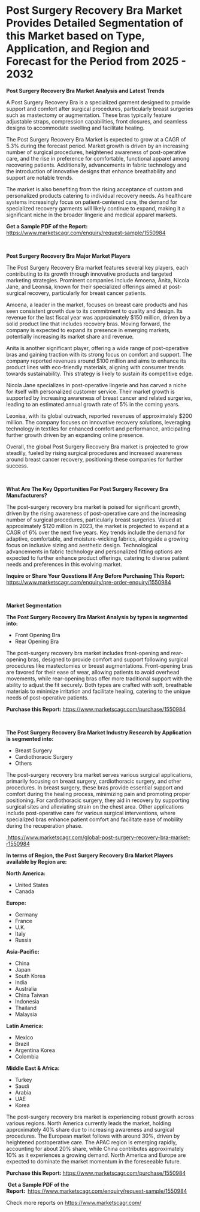 <p><h1>Post Surgery Recovery Bra Market Provides Detailed Segmentation of this Market based on Type, Application, and Region and Forecast for the Period from 2025 - 2032</h1></p><p><strong>Post Surgery Recovery Bra Market Analysis and Latest Trends</strong></p>
<p><p>A Post Surgery Recovery Bra is a specialized garment designed to provide support and comfort after surgical procedures, particularly breast surgeries such as mastectomy or augmentation. These bras typically feature adjustable straps, compression capabilities, front closures, and seamless designs to accommodate swelling and facilitate healing.</p><p>The Post Surgery Recovery Bra Market is expected to grow at a CAGR of 5.3% during the forecast period. Market growth is driven by an increasing number of surgical procedures, heightened awareness of post-operative care, and the rise in preference for comfortable, functional apparel among recovering patients. Additionally, advancements in fabric technology and the introduction of innovative designs that enhance breathability and support are notable trends. </p><p>The market is also benefiting from the rising acceptance of custom and personalized products catering to individual recovery needs. As healthcare systems increasingly focus on patient-centered care, the demand for specialized recovery garments will likely continue to expand, making it a significant niche in the broader lingerie and medical apparel markets.</p></p>
<p><strong>Get a Sample PDF of the Report:&nbsp;</strong> <a href="https://www.marketscagr.com/enquiry/request-sample/1550984?utm_campaign=2882&utm_medium=2&utm_source=Github&utm_content=ia&utm_term=04042025&utm_id=post-surgery-recovery-bra">https://www.marketscagr.com/enquiry/request-sample/1550984</a></p>
<p>&nbsp;</p>
<p><strong>Post Surgery Recovery Bra Major Market Players</strong></p>
<p><p>The Post Surgery Recovery Bra market features several key players, each contributing to its growth through innovative products and targeted marketing strategies. Prominent companies include Amoena, Anita, Nicola Jane, and Leonisa, known for their specialized offerings aimed at post-surgical recovery, particularly for breast cancer patients.</p><p>Amoena, a leader in the market, focuses on breast care products and has seen consistent growth due to its commitment to quality and design. Its revenue for the last fiscal year was approximately $150 million, driven by a solid product line that includes recovery bras. Moving forward, the company is expected to expand its presence in emerging markets, potentially increasing its market share and revenue.</p><p>Anita is another significant player, offering a wide range of post-operative bras and gaining traction with its strong focus on comfort and support. The company reported revenues around $100 million and aims to enhance its product lines with eco-friendly materials, aligning with consumer trends towards sustainability. This strategy is likely to sustain its competitive edge.</p><p>Nicola Jane specializes in post-operative lingerie and has carved a niche for itself with personalized customer service. Their market growth is supported by increasing awareness of breast cancer and related surgeries, leading to an estimated annual growth rate of 5% in the coming years.</p><p>Leonisa, with its global outreach, reported revenues of approximately $200 million. The company focuses on innovative recovery solutions, leveraging technology in textiles for enhanced comfort and performance, anticipating further growth driven by an expanding online presence.</p><p>Overall, the global Post Surgery Recovery Bra market is projected to grow steadily, fueled by rising surgical procedures and increased awareness around breast cancer recovery, positioning these companies for further success.</p></p>
<p>&nbsp;</p>
<p><strong>What Are The Key Opportunities For Post Surgery Recovery Bra Manufacturers?</strong></p>
<p><p>The post-surgery recovery bra market is poised for significant growth, driven by the rising awareness of post-operative care and the increasing number of surgical procedures, particularly breast surgeries. Valued at approximately $120 million in 2023, the market is projected to expand at a CAGR of 6% over the next five years. Key trends include the demand for adaptive, comfortable, and moisture-wicking fabrics, alongside a growing focus on inclusive sizing and aesthetic design. Technological advancements in fabric technology and personalized fitting options are expected to further enhance product offerings, catering to diverse patient needs and preferences in this evolving market.</p></p>
<p><strong>Inquire or Share Your Questions If Any Before Purchasing This Report:</strong> <a href="https://www.marketscagr.com/enquiry/pre-order-enquiry/1550984?utm_campaign=2882&utm_medium=2&utm_source=Github&utm_content=ia&utm_term=04042025&utm_id=post-surgery-recovery-bra">https://www.marketscagr.com/enquiry/pre-order-enquiry/1550984</a></p>
<p>&nbsp;</p>
<p><strong>Market Segmentation</strong></p>
<p><strong>The Post Surgery Recovery Bra Market Analysis by types is segmented into:</strong></p>
<p><ul><li>Front Opening Bra</li><li>Rear Opening Bra</li></ul></p>
<p><p>The post-surgery recovery bra market includes front-opening and rear-opening bras, designed to provide comfort and support following surgical procedures like mastectomies or breast augmentations. Front-opening bras are favored for their ease of wear, allowing patients to avoid overhead movements, while rear-opening bras offer more traditional support with the ability to adjust the fit securely. Both types are crafted with soft, breathable materials to minimize irritation and facilitate healing, catering to the unique needs of post-operative patients.</p></p>
<p><strong>Purchase this Report:&nbsp;</strong><a href="https://www.marketscagr.com/purchase/1550984?utm_campaign=2882&utm_medium=2&utm_source=Github&utm_content=ia&utm_term=04042025&utm_id=post-surgery-recovery-bra">https://www.marketscagr.com/purchase/1550984</a></p>
<p>&nbsp;</p>
<p><strong>The Post Surgery Recovery Bra Market Industry Research by Application is segmented into:</strong></p>
<p><ul><li>Breast Surgery</li><li>Cardiothoracic Surgery</li><li>Others</li></ul></p>
<p><p>The post-surgery recovery bra market serves various surgical applications, primarily focusing on breast surgery, cardiothoracic surgery, and other procedures. In breast surgery, these bras provide essential support and comfort during the healing process, minimizing pain and promoting proper positioning. For cardiothoracic surgery, they aid in recovery by supporting surgical sites and alleviating strain on the chest area. Other applications include post-operative care for various surgical interventions, where specialized bras enhance patient comfort and facilitate ease of mobility during the recuperation phase.</p></p>
<p><a href="https://www.marketscagr.com/global-post-surgery-recovery-bra-market-r1550984?utm_campaign=2882&utm_medium=2&utm_source=Github&utm_content=ia&utm_term=04042025&utm_id=post-surgery-recovery-bra">&nbsp;https://www.marketscagr.com/global-post-surgery-recovery-bra-market-r1550984</a></p>
<p><strong>In terms of Region, the Post Surgery Recovery Bra Market Players available by Region are:</strong></p>
<p>
    <p> <strong> North America: </strong>
        <ul>
            <li>United States</li>
            <li>Canada</li>
        </ul>
        </p> 
    <p> <strong> Europe: </strong>
        <ul>
            <li>Germany</li>
            <li>France</li>
            <li>U.K.</li>
            <li>Italy</li>
            <li>Russia</li>
        </ul>
        </p> 
    <p> <strong> Asia-Pacific: </strong>
        <ul>
            <li>China</li>
            <li>Japan</li>
            <li>South Korea</li>
            <li>India</li>
            <li>Australia</li>
            <li>China Taiwan</li>
            <li>Indonesia</li>
            <li>Thailand</li>
            <li>Malaysia</li>
        </ul>
        </p> 
    <p> <strong> Latin America: </strong>
        <ul>
            <li>Mexico</li>
            <li>Brazil</li>
            <li>Argentina Korea</li>
            <li>Colombia</li>
        </ul>
        </p> 
    <p> <strong> Middle East & Africa: </strong>
        <ul>
            <li>Turkey</li>
            <li>Saudi</li>
            <li>Arabia</li>
            <li>UAE</li>
            <li>Korea</li>
        </ul>
    </p>
    </p>
<p><p>The post-surgery recovery bra market is experiencing robust growth across various regions. North America currently leads the market, holding approximately 40% share due to increasing awareness and surgical procedures. The European market follows with around 30%, driven by heightened postoperative care. The APAC region is emerging rapidly, accounting for about 20% share, while China contributes approximately 10% as it experiences a growing demand. North America and Europe are expected to dominate the market momentum in the foreseeable future.</p></p>
<p><strong>Purchase this Report: </strong><a href="https://www.marketscagr.com/purchase/1550984?utm_campaign=2882&utm_medium=2&utm_source=Github&utm_content=ia&utm_term=04042025&utm_id=post-surgery-recovery-bra">https://www.marketscagr.com/purchase/1550984</a></p>
<p>&nbsp;<strong>Get a Sample PDF of the Report:&nbsp;&nbsp;</strong><a href="https://www.marketscagr.com/enquiry/request-sample/1550984?utm_campaign=2882&utm_medium=2&utm_source=Github&utm_content=ia&utm_term=04042025&utm_id=post-surgery-recovery-bra">https://www.marketscagr.com/enquiry/request-sample/1550984</a></p>
<p><strong></strong></p>
<p>Check more reports on <a href="https://www.marketscagr.com/?utm_campaign=2882&utm_medium=2&utm_source=Github&utm_content=ia&utm_term=04042025&utm_id=post-surgery-recovery-bra">https://www.marketscagr.com/</a></p>